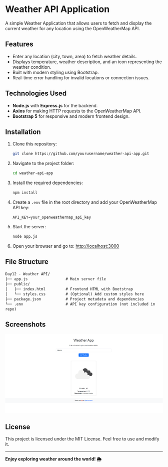 
# Weather API Application

A simple Weather Application that allows users to fetch and display the current weather for any location using the OpenWeatherMap API.

## Features
- Enter any location (city, town, area) to fetch weather details.
- Displays temperature, weather description, and an icon representing the weather condition.
- Built with modern styling using Bootstrap.
- Real-time error handling for invalid locations or connection issues.

## Technologies Used
- **Node.js** with **Express.js** for the backend.
- **Axios** for making HTTP requests to the OpenWeatherMap API.
- **Bootstrap 5** for responsive and modern frontend design.

## Installation

1. Clone this repository:
   ```bash
   git clone https://github.com/yourusername/weather-api-app.git
   ```

2. Navigate to the project folder:
   ```bash
   cd weather-api-app
   ```

3. Install the required dependencies:
   ```bash
   npm install
   ```

4. Create a `.env` file in the root directory and add your OpenWeatherMap API key:
   ```env
   API_KEY=your_openweathermap_api_key
   ```

5. Start the server:
   ```bash
   node app.js
   ```

6. Open your browser and go to:
   [http://localhost:3000](http://localhost:3000)

## File Structure
```
Day12 - Weather API/
├── app.js                 # Main server file
├── public/
│   ├── index.html         # Frontend HTML with Bootstrap
│   └── styles.css         # (Optional) Add custom styles here
├── package.json           # Project metadata and dependencies
└── .env                   # API key configuration (not included in repo)
```

## Screenshots
![Screenshot](https://github.com/edimonndi/NodeJS-Learning-Projects/blob/main/Day12%20-%20Weather%20API/screenshot.png)

## License
This project is licensed under the MIT License. Feel free to use and modify it.

---

**Enjoy exploring weather around the world! 🌦️**
